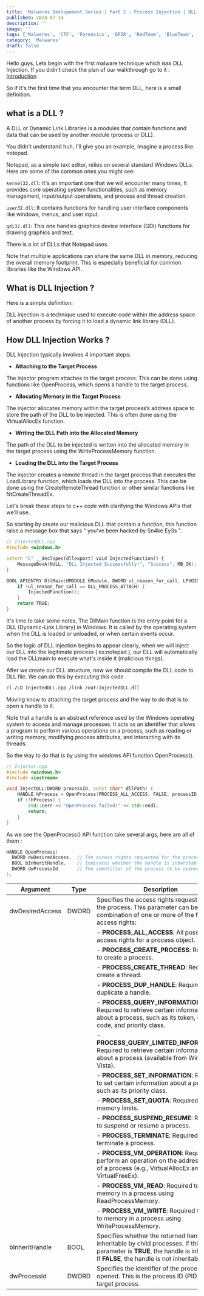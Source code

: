 ```yaml
---
title: 'Malwares Devlopement Series | Part 2 : Process Injection | DLL Injection'
published: 2024-07-14
description: ''
image: ''
tags: ['Malwares', 'CTF', 'Forensics', 'DFIR', 'RedTeam', 'BlueTeam', 'APT', 'Threat Hunting']
category: 'Malwares'
draft: false 
---
```


Hello guys, Lets begin with the first malware technique which isss DLL Injection. If you didn't check the plan of our walkthrough go to it : [Introduction](link.com)

So if it's the first time that you encounter the term DLL, here is a small definition. 

## what is a DLL ?

A DLL or Dynamic Link Libraries is a modules that contain functions and data that can be used by another module (process or DLL).

You didn't understand huh, I'll give you an example, Imagine a process like notepad.


Notepad, as a simple text editor, relies on several standard Windows DLLs. Here are some of the common ones you might see:

```kernel32.dll```: It's an important one that we will encounter many times, It provides core operating system functionalities, such as memory management, input/output operations, and process and thread creation.

```user32.dll```: It contains functions for handling user interface components like windows, menus, and user input.

```gdi32.dll```: This one handles graphics device interface (GDI) functions for drawing graphics and text.

There is a lot of DLLs that Notepad uses.     

Note that multiple applications can share the same DLL in memory, reducing the overall memory footprint. This is especially beneficial for common libraries like the Windows API.

## What is DLL Injection ?

Here is a simple definition:

DLL injection is a technique used to execute code within the address space of another process by forcing it to load a dynamic link library (DLL).

## How DLL Injection Works ?

DLL injection typically involves 4 important steps:

- **Attaching to the Target Process**

The injector program attaches to the target process. This can be done using functions like OpenProcess, which opens a handle to the target process.

- **Allocating Memory in the Target Process**

The injector allocates memory within the target process’s address space to store the path of the DLL to be injected. This is often done using the VirtualAllocEx function.

- **Writing the DLL Path into the Allocated Memory**

The path of the DLL to be injected is written into the allocated memory in the target process using the WriteProcessMemory function.

- **Loading the DLL into the Target Process** 

The injector creates a remote thread in the target process that executes the LoadLibrary function, which loads the DLL into the process. This can be done using the CreateRemoteThread function or other similar functions like NtCreateThreadEx.

Let's break these steps to c++ code with clarifying the Windows APIs that we'll use.

So starting by create our malicious DLL that contain a function, this function raise a message box that says " you've been hacked by Sn4ke Ey3s ".

```cpp
// InjectedDLL.cpp
#include <windows.h>

extern "C" __declspec(dllexport) void InjectedFunction() {
    MessageBoxA(NULL, "DLL Injected Successfully!", "Success", MB_OK);
}

BOOL APIENTRY DllMain(HMODULE hModule, DWORD ul_reason_for_call, LPVOID lpReserved) {
    if (ul_reason_for_call == DLL_PROCESS_ATTACH) {
        InjectedFunction();
    }
    return TRUE;
}
```

It's time to take some notes, The DllMain function is the entry point for a DLL (Dynamic-Link Library) in Windows. It is called by the operating system when the DLL is loaded or unloaded, or when certain events occur.

So the logic of DLL injection begins to appear clearly, when we will inject our DLL into the legitimate process ( ex:notepad ), our DLL will automatically load the DLLmain to execute what's inside it (malicious things).


After we create our DLL structure, now we should compile the DLL code to DLL file.
We can do this by executing this code

```bash
cl /LD InjectedDLL.cpp /link /out:InjectedDLL.dll
```

Moving know to attaching the target process and the way to do that is to open a handle to it.

Note that a handle is an abstract reference used by the Windows operating system to access and manage processes. It acts as an identifier that allows a program to perform various operations on a process, such as reading or writing memory, modifying process attributes, and interacting with its threads.

So the way to do that is by using the windows API function OpenProcess().

```cpp
// Injector.cpp
#include <windows.h>
#include <iostream>

void InjectDLL(DWORD processID, const char* dllPath) {
    HANDLE hProcess = OpenProcess(PROCESS_ALL_ACCESS, FALSE, processID);
    if (!hProcess) {
        std::cerr << "OpenProcess failed!" << std::endl;
        return;
    }
}
```

As we see the OpenProcess() API function take several args, here are all of them :
 
```cpp 
HANDLE OpenProcess(
  DWORD dwDesiredAccess,  // The access rights requested for the process
  BOOL bInheritHandle,    // Indicates whether the handle is inheritable
  DWORD dwProcessId       // The identifier of the process to be opened
);
```

| Argument         | Type   | Description                                                                                           |
|------------------|--------|-------------------------------------------------------------------------------------------------------|
| dwDesiredAccess  | DWORD  | Specifies the access rights requested for the process. This parameter can be a combination of one or more of the following access rights: |
|                  |        | - **PROCESS_ALL_ACCESS**: All possible access rights for a process object.                             |
|                  |        | - **PROCESS_CREATE_PROCESS**: Required to create a process.                                            |
|                  |        | - **PROCESS_CREATE_THREAD**: Required to create a thread.                                              |
|                  |        | - **PROCESS_DUP_HANDLE**: Required to duplicate a handle.                                              |
|                  |        | - **PROCESS_QUERY_INFORMATION**: Required to retrieve certain information about a process, such as its token, exit code, and priority class. |
|                  |        | - **PROCESS_QUERY_LIMITED_INFORMATION**: Required to retrieve certain information about a process (available from Windows Vista). |
|                  |        | - **PROCESS_SET_INFORMATION**: Required to set certain information about a process, such as its priority class. |
|                  |        | - **PROCESS_SET_QUOTA**: Required to set memory limits.                                                |
|                  |        | - **PROCESS_SUSPEND_RESUME**: Required to suspend or resume a process.                                 |
|                  |        | - **PROCESS_TERMINATE**: Required to terminate a process.                                              |
|                  |        | - **PROCESS_VM_OPERATION**: Required to perform an operation on the address space of a process (e.g., VirtualAllocEx and VirtualFreeEx). |
|                  |        | - **PROCESS_VM_READ**: Required to read memory in a process using ReadProcessMemory.                   |
|                  |        | - **PROCESS_VM_WRITE**: Required to write to memory in a process using WriteProcessMemory.             |
| bInheritHandle   | BOOL   | Specifies whether the returned handle is inheritable by child processes. If this parameter is **TRUE**, the handle is inheritable. If **FALSE**, the handle is not inheritable. |
| dwProcessId      | DWORD  | Specifies the identifier of the process to be opened. This is the process ID (PID) of the target process. |






